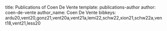 title: Publications of Coen De Vente
template: publications-author
author: coen-de-vente
author_name: Coen De Vente
bibkeys: ardu20,vent20,gonz21,vent20a,vent21a,lemi22,schw22,xion21,schw22a,vent18,vent21,less20